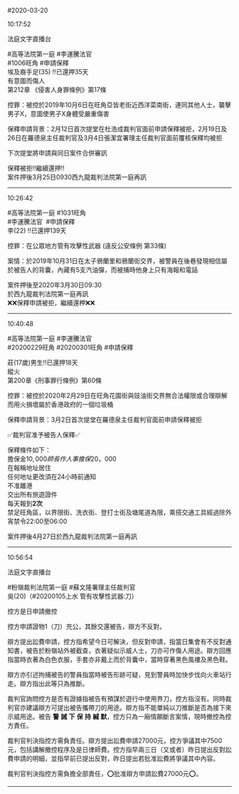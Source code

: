 #2020-03-20


10:17:52

法庭文字直播台

\#高等法院第一庭 \#李運騰法官  
\#1006旺角 \#申請保釋  
埃及裔手足(35) ‼️已還押35天  
有意圖而傷人  
第212章 《侵害人身罪條例》第17條  
  
控罪：被控於2019年10月6日在旺角亞皆老街近西洋菜南街，連同其他人士，襲擊男子X，意圖使男子X身體受嚴重傷害  
  
保釋申請背景：2月12日首次提堂在杜浩成裁判官面前申請保釋被拒，2月19日及26日在羅德泉主任裁判官及3月4日張潔宜署理主任裁判官面前覆核保釋均被拒  
  
下次提堂將申請與同日案件合併審訊  
  
保釋被拒‼️繼續還押‼️  
案件押後3月25日0930西九龍裁判法院第一庭再訊

---
      
10:26:42



\#高等法院第一庭 \#1031旺角  
\#李運騰法官  \#申請保釋  
李(22) ‼️已還押139天  
  
控罪：在公眾地方管有攻擊性武器 (違反公安條例 第33條)  
  
案情：於2019年10月31日在太子鴉蘭里和鴉蘭街交界，被警員在後巷發現相信屬於被告人的背囊，內藏有5支汽油彈，而被捕時他身上只有海報和電話  
  
案件押後至2020年3月30日09:30  
於西九龍裁判法院第一庭再訊  
❌❌保釋申請被拒，繼續還柙❌❌

---
      
10:40:48



\#高等法院第一庭 \#李運騰法官  
\#20200229旺角 \#20200301旺角 \#申請保釋  
  
莊(17歲)男生‼️已還押18天  
縱火  
第200章《刑事罪行條例》第60條  
  
控罪：被控於2020年2月29日在旺角花園街與豉油街交界無合法權限或合理辯解而用火損壞屬於香港政府的一個垃圾桶  
  
保釋申請背景：3月2日首次提堂在羅德泉主任裁判官面前申請保釋被拒  
  
✅裁判官准予被告人保釋✅  
  
保釋條件如下：  
擔保金$10,000  
師長作人事擔保$20，000  
在報稱地址居住  
任何地址更改須在24小時前通知  
不准離港  
交出所有旅遊證件  
每天報到**2次**  
禁足旺角區，以界限街、洗衣街、登打士街及塘尾道為限，乘搭交通工具經過除外  
宵禁令22:00至06:00  
  
案件押後4月27日於西九龍裁判法院第一庭再訊

---
      
10:56:54

法庭文字直播台

\#粉嶺裁判法院第一庭 \#蘇文隆署理主任裁判官  
吳(20)（\#20200105上水 管有攻擊性武器:刀）  
  
控方是日申請撤控  
  
控方申請證物1（刀）充公，其餘交還被告，辯方不反對。  
  
辯方提出訟費申請，控方指希望今日可解決，但反對申請，指當日集會有不反對通知書，被告於粉嶺站外被截查，衣著疑似示威人士，刀亦可作傷人用途。辯方回應指當時衣著為白色衣服，手套亦非戴上而於背囊中，當時穿著黑色風褸及黑色鞋。  
  
辯方亦引述拘捕被告的警員指當時被告形跡可疑，見到警員時加快步伐向火車站行走。辯方指出此等只為推斷。  
  
裁判官詢問控方是否有證據指被告有預謀於遊行中使用界刀，控方指沒有。同時裁判官亦建議辯方可提出被告攜帶刀的用途。辯方指不能單純以刀推斷是否為接下來示威用途。被告 **警** **誡** **下** **保** **持** **緘** **默**，控方只為一廂情願斷言案情，現時撤控為控方責任。  
  
裁判官判決指控方需負責任。辯方提出訟費申請27000元，控方爭議其中7500元，包括講解撤控程序及是日律師費。控方指早兩三日（又或者）昨日提出反對訟費申請的明細，並指早前已提出反對，昨日提出若批准訟費將爭議其中內容。  
  
裁判官判決指控方需負擔全部責任，⭕️批准辯方申請訟費27000元⭕️。

---
      